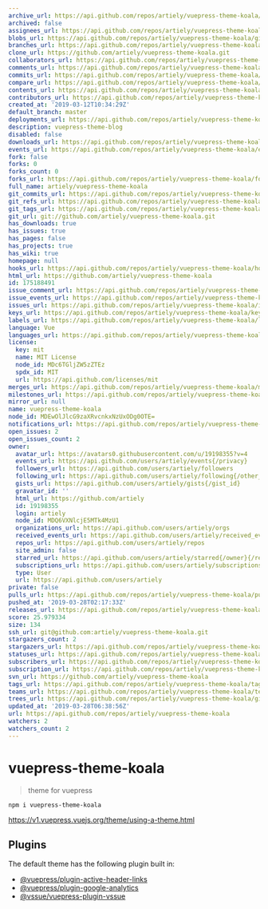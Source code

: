 ```yaml
---
archive_url: https://api.github.com/repos/artiely/vuepress-theme-koala/{archive_format}{/ref}
archived: false
assignees_url: https://api.github.com/repos/artiely/vuepress-theme-koala/assignees{/user}
blobs_url: https://api.github.com/repos/artiely/vuepress-theme-koala/git/blobs{/sha}
branches_url: https://api.github.com/repos/artiely/vuepress-theme-koala/branches{/branch}
clone_url: https://github.com/artiely/vuepress-theme-koala.git
collaborators_url: https://api.github.com/repos/artiely/vuepress-theme-koala/collaborators{/collaborator}
comments_url: https://api.github.com/repos/artiely/vuepress-theme-koala/comments{/number}
commits_url: https://api.github.com/repos/artiely/vuepress-theme-koala/commits{/sha}
compare_url: https://api.github.com/repos/artiely/vuepress-theme-koala/compare/{base}...{head}
contents_url: https://api.github.com/repos/artiely/vuepress-theme-koala/contents/{+path}
contributors_url: https://api.github.com/repos/artiely/vuepress-theme-koala/contributors
created_at: '2019-03-12T10:34:29Z'
default_branch: master
deployments_url: https://api.github.com/repos/artiely/vuepress-theme-koala/deployments
description: vuepress-theme-blog
disabled: false
downloads_url: https://api.github.com/repos/artiely/vuepress-theme-koala/downloads
events_url: https://api.github.com/repos/artiely/vuepress-theme-koala/events
fork: false
forks: 0
forks_count: 0
forks_url: https://api.github.com/repos/artiely/vuepress-theme-koala/forks
full_name: artiely/vuepress-theme-koala
git_commits_url: https://api.github.com/repos/artiely/vuepress-theme-koala/git/commits{/sha}
git_refs_url: https://api.github.com/repos/artiely/vuepress-theme-koala/git/refs{/sha}
git_tags_url: https://api.github.com/repos/artiely/vuepress-theme-koala/git/tags{/sha}
git_url: git://github.com/artiely/vuepress-theme-koala.git
has_downloads: true
has_issues: true
has_pages: false
has_projects: true
has_wiki: true
homepage: null
hooks_url: https://api.github.com/repos/artiely/vuepress-theme-koala/hooks
html_url: https://github.com/artiely/vuepress-theme-koala
id: 175188491
issue_comment_url: https://api.github.com/repos/artiely/vuepress-theme-koala/issues/comments{/number}
issue_events_url: https://api.github.com/repos/artiely/vuepress-theme-koala/issues/events{/number}
issues_url: https://api.github.com/repos/artiely/vuepress-theme-koala/issues{/number}
keys_url: https://api.github.com/repos/artiely/vuepress-theme-koala/keys{/key_id}
labels_url: https://api.github.com/repos/artiely/vuepress-theme-koala/labels{/name}
language: Vue
languages_url: https://api.github.com/repos/artiely/vuepress-theme-koala/languages
license:
  key: mit
  name: MIT License
  node_id: MDc6TGljZW5zZTEz
  spdx_id: MIT
  url: https://api.github.com/licenses/mit
merges_url: https://api.github.com/repos/artiely/vuepress-theme-koala/merges
milestones_url: https://api.github.com/repos/artiely/vuepress-theme-koala/milestones{/number}
mirror_url: null
name: vuepress-theme-koala
node_id: MDEwOlJlcG9zaXRvcnkxNzUxODg0OTE=
notifications_url: https://api.github.com/repos/artiely/vuepress-theme-koala/notifications{?since,all,participating}
open_issues: 2
open_issues_count: 2
owner:
  avatar_url: https://avatars0.githubusercontent.com/u/19198355?v=4
  events_url: https://api.github.com/users/artiely/events{/privacy}
  followers_url: https://api.github.com/users/artiely/followers
  following_url: https://api.github.com/users/artiely/following{/other_user}
  gists_url: https://api.github.com/users/artiely/gists{/gist_id}
  gravatar_id: ''
  html_url: https://github.com/artiely
  id: 19198355
  login: artiely
  node_id: MDQ6VXNlcjE5MTk4MzU1
  organizations_url: https://api.github.com/users/artiely/orgs
  received_events_url: https://api.github.com/users/artiely/received_events
  repos_url: https://api.github.com/users/artiely/repos
  site_admin: false
  starred_url: https://api.github.com/users/artiely/starred{/owner}{/repo}
  subscriptions_url: https://api.github.com/users/artiely/subscriptions
  type: User
  url: https://api.github.com/users/artiely
private: false
pulls_url: https://api.github.com/repos/artiely/vuepress-theme-koala/pulls{/number}
pushed_at: '2019-03-28T02:17:33Z'
releases_url: https://api.github.com/repos/artiely/vuepress-theme-koala/releases{/id}
score: 25.979334
size: 134
ssh_url: git@github.com:artiely/vuepress-theme-koala.git
stargazers_count: 2
stargazers_url: https://api.github.com/repos/artiely/vuepress-theme-koala/stargazers
statuses_url: https://api.github.com/repos/artiely/vuepress-theme-koala/statuses/{sha}
subscribers_url: https://api.github.com/repos/artiely/vuepress-theme-koala/subscribers
subscription_url: https://api.github.com/repos/artiely/vuepress-theme-koala/subscription
svn_url: https://github.com/artiely/vuepress-theme-koala
tags_url: https://api.github.com/repos/artiely/vuepress-theme-koala/tags
teams_url: https://api.github.com/repos/artiely/vuepress-theme-koala/teams
trees_url: https://api.github.com/repos/artiely/vuepress-theme-koala/git/trees{/sha}
updated_at: '2019-03-28T06:38:56Z'
url: https://api.github.com/repos/artiely/vuepress-theme-koala
watchers: 2
watchers_count: 2
---
```

# vuepress-theme-koala
> theme for vuepress

```
npm i vuepress-theme-koala
```
https://v1.vuepress.vuejs.org/theme/using-a-theme.html


## Plugins

The default theme has the following plugin built in:

- [@vuepress/plugin-active-header-links](https://github.com/vuejs/vuepress/tree/master/packages/@vuepress/plugin-active-header-links)
- [@vuepress/plugin-google-analytics](https://github.com/vuejs/vuepress/tree/master/packages/%40vuepress/plugin-google-analytics)
- [@vssue/vuepress-plugin-vssue](https://github.com/meteorlxy/vssue)
